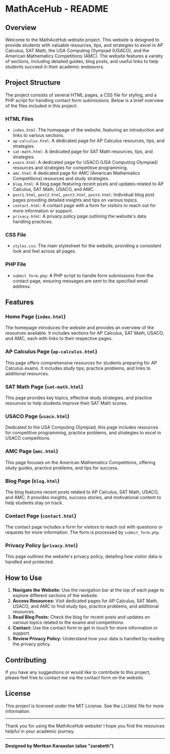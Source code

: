 # MathAceHub - README

## Overview

Welcome to the MathAceHub website project. This website is designed to provide students with valuable resources, tips, and strategies to excel in AP Calculus, SAT Math, the USA Computing Olympiad (USACO), and the American Mathematics Competitions (AMC). The website features a variety of sections, including detailed guides, blog posts, and useful links to help students succeed in their academic endeavors.

## Project Structure

The project consists of several HTML pages, a CSS file for styling, and a PHP script for handling contact form submissions. Below is a brief overview of the files included in this project:

### HTML Files

- `index.html`: The homepage of the website, featuring an introduction and links to various sections.
- `ap-calculus.html`: A dedicated page for AP Calculus resources, tips, and strategies.
- `sat-math.html`: A dedicated page for SAT Math resources, tips, and strategies.
- `usaco.html`: A dedicated page for USACO (USA Computing Olympiad) resources and strategies for competitive programming.
- `amc.html`: A dedicated page for AMC (American Mathematics Competitions) resources and study strategies.
- `blog.html`: A blog page featuring recent posts and updates related to AP Calculus, SAT Math, USACO, and AMC.
- `post1.html`, `post2.html`, `post3.html`, `post4.html`: Individual blog post pages providing detailed insights and tips on various topics.
- `contact.html`: A contact page with a form for visitors to reach out for more information or support.
- `privacy.html`: A privacy policy page outlining the website's data handling practices.

### CSS File

- `styles.css`: The main stylesheet for the website, providing a consistent look and feel across all pages.

### PHP File

- `submit_form.php`: A PHP script to handle form submissions from the contact page, ensuring messages are sent to the specified email address.

## Features

### Home Page (`index.html`)

The homepage introduces the website and provides an overview of the resources available. It includes sections for AP Calculus, SAT Math, USACO, and AMC, each with links to their respective pages.

### AP Calculus Page (`ap-calculus.html`)

This page offers comprehensive resources for students preparing for AP Calculus exams. It includes study tips, practice problems, and links to additional resources.

### SAT Math Page (`sat-math.html`)

This page provides key topics, effective study strategies, and practice resources to help students improve their SAT Math scores.

### USACO Page (`usaco.html`)

Dedicated to the USA Computing Olympiad, this page includes resources for competitive programming, practice problems, and strategies to excel in USACO competitions.

### AMC Page (`amc.html`)

This page focuses on the American Mathematics Competitions, offering study guides, practice problems, and tips for success.

### Blog Page (`blog.html`)

The blog features recent posts related to AP Calculus, SAT Math, USACO, and AMC. It provides insights, success stories, and motivational content to help students stay on track.

### Contact Page (`contact.html`)

The contact page includes a form for visitors to reach out with questions or requests for more information. The form is processed by `submit_form.php`.

### Privacy Policy (`privacy.html`)

This page outlines the website's privacy policy, detailing how visitor data is handled and protected.

## How to Use

1. **Navigate the Website:** Use the navigation bar at the top of each page to explore different sections of the website.
2. **Access Resources:** Visit dedicated pages for AP Calculus, SAT Math, USACO, and AMC to find study tips, practice problems, and additional resources.
3. **Read Blog Posts:** Check the blog for recent posts and updates on various topics related to the exams and competitions.
4. **Contact:** Use the contact form to get in touch for more information or support.
5. **Review Privacy Policy:** Understand how your data is handled by reading the privacy policy.

## Contributing

If you have any suggestions or would like to contribute to this project, please feel free to contact me via the contact form on the website.

## License

This project is licensed under the MIT License. See the `LICENSE` file for more information.

---

Thank you for using the MathAceHub website! I hope you find the resources helpful in your academic journey.

---

**Designed by Mertkan Karaaslan (alias "zarabeth")**
